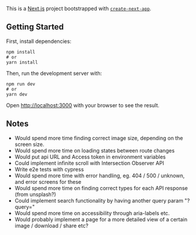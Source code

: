 This is a [Next.js](https://nextjs.org/) project bootstrapped with [`create-next-app`](https://github.com/vercel/next.js/tree/canary/packages/create-next-app).

## Getting Started

First, install dependencies:

```terminal
npm install
# or
yarn install
```

Then, run the development server with:

```terminal
npm run dev
# or
yarn dev
```

Open [http://localhost:3000](http://localhost:3000) with your browser to see the result.

## Notes

-   Would spend more time finding correct image size, depending on the screen size.
-   Would spend more time on loading states between route changes
-   Would put api URL and Access token in environment variables
-   Could implement infinite scroll with Intersection Observer API
-   Write e2e tests with cypress
-   Would spend more time with error handling, eg. 404 / 500 / unknown, and error screens for these
-   Would spend more time on finding correct types for each API response (from unsplash?)
-   Could implement search functionality by having another query param "?query="
-   Would spend more time on accessibility through aria-labels etc.
-   Would probably implement a page for a more detailed view of a certain image / download / share etc?
